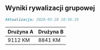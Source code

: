 ## Wyniki rywalizacji grupowej

```markdown
Aktualizacja: 2020-05-28 10:56:19
```

Drużyna A | Drużyna B
------------ | -------------
 9112 KM | 8841 KM
